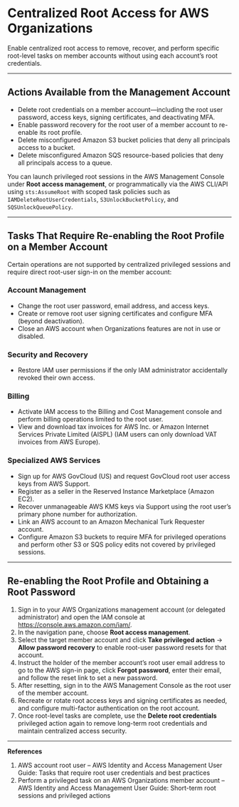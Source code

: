 # Centralized Root Access for AWS Organizations

Enable centralized root access to remove, recover, and perform specific root-level tasks on member accounts without using each account’s root credentials.

---

## Actions Available from the Management Account

- Delete root credentials on a member account—including the root user password, access keys, signing certificates, and deactivating MFA.  
- Enable password recovery for the root user of a member account to re-enable its root profile.  
- Delete misconfigured Amazon S3 bucket policies that deny all principals access to a bucket.  
- Delete misconfigured Amazon SQS resource-based policies that deny all principals access to a queue.  

You can launch privileged root sessions in the AWS Management Console under **Root access management**, or programmatically via the AWS CLI/API using `sts:AssumeRoot` with scoped task policies such as `IAMDeleteRootUserCredentials`, `S3UnlockBucketPolicy`, and `SQSUnlockQueuePolicy`.

---

## Tasks That Require Re-enabling the Root Profile on a Member Account

Certain operations are not supported by centralized privileged sessions and require direct root-user sign-in on the member account:

### Account Management
- Change the root user password, email address, and access keys.  
- Create or remove root user signing certificates and configure MFA (beyond deactivation).  
- Close an AWS account when Organizations features are not in use or disabled.

### Security and Recovery
- Restore IAM user permissions if the only IAM administrator accidentally revoked their own access.

### Billing
- Activate IAM access to the Billing and Cost Management console and perform billing operations limited to the root user.  
- View and download tax invoices for AWS Inc. or Amazon Internet Services Private Limited (AISPL) (IAM users can only download VAT invoices from AWS Europe).

### Specialized AWS Services
- Sign up for AWS GovCloud (US) and request GovCloud root user access keys from AWS Support.  
- Register as a seller in the Reserved Instance Marketplace (Amazon EC2).  
- Recover unmanageable AWS KMS keys via Support using the root user’s primary phone number for authorization.  
- Link an AWS account to an Amazon Mechanical Turk Requester account.  
- Configure Amazon S3 buckets to require MFA for privileged operations and perform other S3 or SQS policy edits not covered by privileged sessions.

---

## Re-enabling the Root Profile and Obtaining a Root Password

1. Sign in to your AWS Organizations management account (or delegated administrator) and open the IAM console at https://console.aws.amazon.com/iam/.  
2. In the navigation pane, choose **Root access management**.  
3. Select the target member account and click **Take privileged action** → **Allow password recovery** to enable root-user password resets for that account.  
4. Instruct the holder of the member account’s root user email address to go to the AWS sign-in page, click **Forgot password**, enter their email, and follow the reset link to set a new password.  
5. After resetting, sign in to the AWS Management Console as the root user of the member account.  
6. Recreate or rotate root access keys and signing certificates as needed, and configure multi-factor authentication on the root account.  
7. Once root-level tasks are complete, use the **Delete root credentials** privileged action again to remove long-term root credentials and maintain centralized access security.

---

**References**  
1. AWS account root user – AWS Identity and Access Management User Guide: Tasks that require root user credentials and best practices  
2. Perform a privileged task on an AWS Organizations member account – AWS Identity and Access Management User Guide: Short-term root sessions and privileged actions